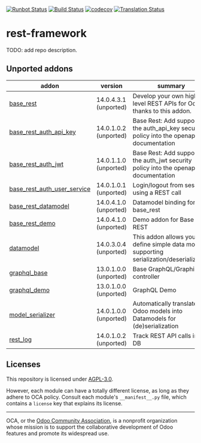 [![Runbot Status](https://runbot.odoo-community.org/runbot/badge/flat/271/15.0.svg)](https://runbot.odoo-community.org/runbot/repo/github-com-oca-rest-framework-271)
[![Build Status](https://travis-ci.com/OCA/rest-framework.svg?branch=15.0)](https://travis-ci.com/OCA/rest-framework)
[![codecov](https://codecov.io/gh/OCA/rest-framework/branch/15.0/graph/badge.svg)](https://codecov.io/gh/OCA/rest-framework)
[![Translation Status](https://translation.odoo-community.org/widgets/rest-framework-15-0/-/svg-badge.svg)](https://translation.odoo-community.org/engage/rest-framework-15-0/?utm_source=widget)

<!-- /!\ do not modify above this line -->

# rest-framework

TODO: add repo description.

<!-- /!\ do not modify below this line -->

<!-- prettier-ignore-start -->

[//]: # (addons)

Unported addons
---------------
addon | version | summary
--- | --- | ---
[base_rest](base_rest/) | 14.0.4.3.1 (unported) | Develop your own high level REST APIs for Odoo thanks to this addon.
[base_rest_auth_api_key](base_rest_auth_api_key/) | 14.0.1.0.2 (unported) | Base Rest: Add support for the auth_api_key security policy into the openapi documentation
[base_rest_auth_jwt](base_rest_auth_jwt/) | 14.0.1.1.0 (unported) | Base Rest: Add support for the auth_jwt security policy into the openapi documentation
[base_rest_auth_user_service](base_rest_auth_user_service/) | 14.0.1.0.1 (unported) | Login/logout from session using a REST call
[base_rest_datamodel](base_rest_datamodel/) | 14.0.4.1.0 (unported) | Datamodel binding for base_rest
[base_rest_demo](base_rest_demo/) | 14.0.4.1.0 (unported) | Demo addon for Base REST
[datamodel](datamodel/) | 14.0.3.0.4 (unported) | This addon allows you to define simple data models supporting serialization/deserialization
[graphql_base](graphql_base/) | 13.0.1.0.0 (unported) | Base GraphQL/GraphiQL controller
[graphql_demo](graphql_demo/) | 13.0.1.0.0 (unported) | GraphQL Demo
[model_serializer](model_serializer/) | 14.0.1.0.0 (unported) | Automatically translate Odoo models into Datamodels for (de)serialization
[rest_log](rest_log/) | 14.0.1.0.2 (unported) | Track REST API calls into DB

[//]: # (end addons)

<!-- prettier-ignore-end -->

## Licenses

This repository is licensed under [AGPL-3.0](LICENSE).

However, each module can have a totally different license, as long as they adhere to OCA
policy. Consult each module's `__manifest__.py` file, which contains a `license` key
that explains its license.

----

OCA, or the [Odoo Community Association](http://odoo-community.org/), is a nonprofit
organization whose mission is to support the collaborative development of Odoo features
and promote its widespread use.
